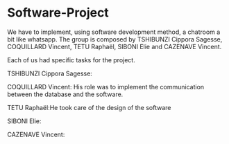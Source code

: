 # Software-Project
We have to implement, using software development method, a chatroom a bit like whatsapp. 
The group is composed by TSHIBUNZI Cippora Sagesse, COQUILLARD Vincent, TETU Raphaël, SIBONI Elie and CAZENAVE Vincent.

Each of us had specific tasks for the project.

TSHIBUNZI Cippora Sagesse:

COQUILLARD Vincent: His role was to implement the communication between the database and the software.

TETU Raphaël:He took care of the design of the software

SIBONI Elie:

CAZENAVE Vincent:
